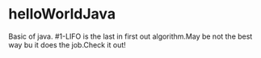 # helloWorldJava
Basic of java.
#1-LIFO is the last in first out algorithm.May be not the best way bu it does the job.Check it out!
